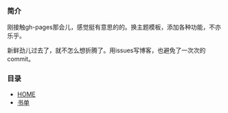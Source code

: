### 简介

刚接触gh-pages那会儿，感觉挺有意思的的。换主题模板，添加各种功能，不亦乐乎。

新鲜劲儿过去了，就不怎么想折腾了。用issues写博客，也避免了一次次的commit。

### 目录

* [HOME](https://github.com/C4droid/Blog/issues)
* [书单](https://github.com/C4droid/Blog/issues/44)
